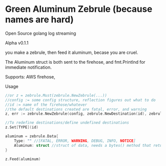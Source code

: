 # Green Aluminum Zebrule (because names are hard)
Open Source golang log streaming

Alpha v0.1.1

you make a zebrule, then feed it aluminum, becase you are cruel.

The Aluminum struct is both sent to the firehose, and fmt.Printlnd for immediate notification.

Supports: AWS firehose, 

Usage
```go
//or z = zebrule.Must(zebrule.NewZebrule(...))
//config := some config structure, reflection figures out what to do
//id := name of the firehose/whatever
//the default destinations created are fatal, error, and warning
z, err := zebrule.NewZebrule(config, zebrule.NewDestination(id), zebrule.Destination{}, zebrule.Destination{})

//To redefine destinations/define undefined destinations
z.Set[TYPE](id)

aluminum = zebrule.Data{
    Type: "" //[FATAL, ERROR, WARNING, DEBUG, INFO, NOTICE]
    Aluminum: struct //struct of data, needs a bytes() method that returns a []byte (json.Marshal), or you can use aluminum.Aluminum(pre-defined struct)
}

z.Feed(aluminum)
```